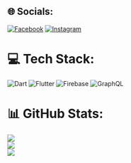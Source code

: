 
## 🌐 Socials:
[![Facebook](https://img.shields.io/badge/Facebook-%231877F2.svg?logo=Facebook&logoColor=white)](https://facebook.com/yusifahmadov) [![Instagram](https://img.shields.io/badge/Instagram-%23E4405F.svg?logo=Instagram&logoColor=white)](https://instagram.com/theyusifahmad) 

# 💻 Tech Stack:
![Dart](https://img.shields.io/badge/dart-%230175C2.svg?style=for-the-badge&logo=dart&logoColor=white) ![Flutter](https://img.shields.io/badge/Flutter-%2302569B.svg?style=for-the-badge&logo=Flutter&logoColor=white) ![Firebase](https://img.shields.io/badge/firebase-%23039BE5.svg?style=for-the-badge&logo=firebase) ![GraphQL](https://img.shields.io/badge/-GraphQL-E10098?style=for-the-badge&logo=graphql&logoColor=white)
# 📊 GitHub Stats:
![](https://github-readme-stats.vercel.app/api?username=yusifahmadov&theme=dark&hide_border=false&include_all_commits=false&count_private=false)<br/>
![](https://github-readme-streak-stats.herokuapp.com/?user=yusifahmadov&theme=dark&hide_border=false)<br/>
![](https://github-readme-stats.vercel.app/api/top-langs/?username=yusifahmadov&theme=dark&hide_border=false&include_all_commits=false&count_private=false&layout=compact)

